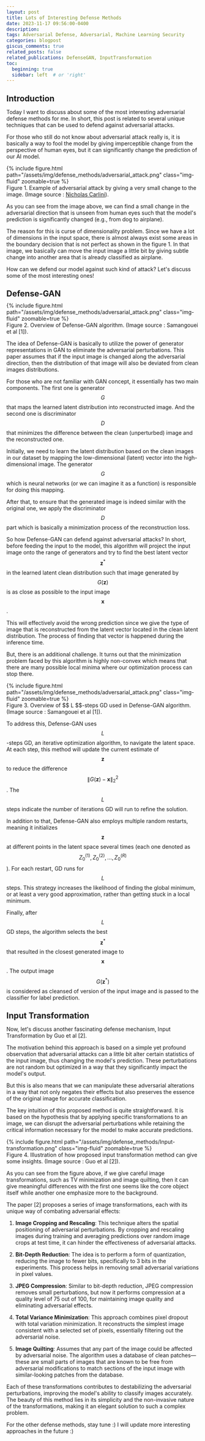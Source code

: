 ```yaml
---
layout: post
title: Lots of Interesting Defense Methods
date: 2023-11-17 09:56:00-0400
description:
tags: Adversarial Defense, Adversarial, Machine Learning Security
categories: blogpost
giscus_comments: true
related_posts: false
related_publications: DefenseGAN, InputTransformation
toc:
  beginning: true
  sidebar: left  # or 'right'
---
```


<style>
h2 {
    margin-top: 1.25em; /* Increased margin-top */
    margin-bottom: 0.5em;
}
h3 {
    margin-top: 1.0em; /* Added margin-top for h3 */
    margin-bottom: 0.5em;
}
</style>

## Introduction

Today I want to discuss about some of the most interesting adversarial defense methods for me. In short, this post is related to several unique techniques that can be used to defend against adversarial attacks.

For those who still do not know about adversarial attack really is, it is basically a way to fool the model by giving imperceptible change from the perspective of human eyes, but it can significantly change the prediction of our AI model.

<div class="row mt-4">
    <div class="col-12 col-lg mt-4 img-container">
        {% include figure.html path="/assets/img/defense_methods/adversarial_attack.png" class="img-fluid" zoomable=true %}
    </div>
</div>
<div class="caption text-center mb-4">
    Figure 1. Example of adversarial attack by giving a very small change to the image. (Image source : <a href="https://www.youtube.com/watch?v=-p2il-V-0fk&t=511s">Nicholas Carlini</a>).
</div>

As you can see from the image above, we can find a small change in the adversarial direction that is unseen from human eyes such that the model's prediction is significantly changed (e.g., from dog to airplane).

The reason for this is curse of dimensionality problem. Since we have a lot of dimensions in the input space, there is almost always exist some areas in the boundary decision that is not perfect as shown in the figure 1. In that image, we basically can move the input image a little bit by giving subtle change into another area that is already classified as airplane.

How can we defend our model against such kind of attack? Let's discuss some of the most interesting ones!

## Defense-GAN

<div class="row mt-4">
    <div class="col-12 col-lg mt-4 img-container">
        {% include figure.html path="/assets/img/defense_methods/adversarial_attack.png" class="img-fluid" zoomable=true %}
    </div>
</div>
<div class="caption text-center mb-4">
    Figure 2. Overview of Defense-GAN algorithm. (Image source : Samangouei et al [1]).
</div>

The idea of Defense-GAN is basically to utilize the power of generator representations in GAN to eliminate the adversarial perturbations. This paper assumes that if the input image is changed along the adversarial direction, then the distribution of that image will also be deviated from clean images distributions.

For those who are not familiar with GAN concept, it essentially has two main components. The first one is generator $$ G $$ that maps the learned latent distribution into reconstructed image. And the second one is discriminator $$ D $$ that minimizes the difference between the clean (unperturbed) image and the reconstructed one.

Initially, we need to learn the latent distribution based on the clean images in our dataset by mapping the low-dimensional (latent) vector into the high-dimensional image. The generator $$ G $$ which is neural networks (or we can imagine it as a function) is responsible for doing this mapping.

After that, to ensure that the generated image is indeed similar with the original one, we apply the discriminator $$ D $$ part which is basically a minimization process of the reconstruction loss.

So how Defense-GAN can defend against adversarial attacks? In short, before feeding the input to the model, this algorithm will project the input image onto the range of generators and try to find the best latent vector $$ \mathbf{z}^* $$ in the learned latent clean distribution such that image generated by $$ G(\mathbf{z}) $$ is as close as possible to the input image $$ \mathbf{x} $$.

This will effectively avoid the wrong prediction since we give the type of image that is reconstructed from the latent vector located in the clean latent distribution. The process of finding that vector is happened during the inference time.

But, there is an additional challenge. It turns out that the minimization problem faced by this algorithm is highly non-convex which means that there are many possible local minima where our optimization process can stop there.

<div class="row mt-4">
    <div class="col-12 col-lg mt-4 img-container">
        {% include figure.html path="/assets/img/defense_methods/adversarial_attack.png" class="img-fluid" zoomable=true %}
    </div>
</div>
<div class="caption text-center mb-4">
    Figure 3. Overview of $$ L $$-steps GD used in Defense-GAN algorithm. (Image source : Samangouei et al [1]).
</div>

To address this, Defense-GAN uses $$ L $$-steps GD, an iterative optimization algorithm, to navigate the latent space. At each step, this method will update the current estimate of $$ \mathbf{z} $$ to reduce the difference $$ \|G(\mathbf{z})-\mathbf{x}\|_{2}^{2} $$. The $$ L $$ steps indicate the number of iterations GD will run to refine the solution.

In addition to that, Defense-GAN also employs multiple random restarts, meaning it initializes $$ \mathbf{z} $$ at different points in the latent space several times (each one denoted as $$ Z_0^{(1)}, Z_0^{(2)}, ..., Z_0^{(R)} $$). For each restart, GD runs for $$ L $$ steps. This strategy increases the likelihood of finding the global minimum, or at least a very good approximation, rather than getting stuck in a local minimum.

Finally, after $$ L $$ GD steps, the algorithm selects the best $$ \mathbf{z}^* $$ that resulted in the closest generated image to $$ \mathbf{x} $$. The output image $$ G(\mathbf{z}^*) $$ is considered as cleansed of version of the input image and is passed to the classifier for label prediction.

## Input Transformation

Now, let's discuss another fascinating defense mechanism, Input Transformation by Guo et al [2]. 

The motivation behind this approach is based on a simple yet profound observation that adversarial attacks can a little bit alter certain statistics of the input image, thus changing the model's prediction. These perturbations are not random but optimized in a way that they significantly impact the model's output. 

But this is also means that we can manipulate these adversarial alterations in a way that not only negates their effects but also preserves the essence of the original image for accurate classification.

The key intuition of this proposed method is quite straightforward. It is based on the hypothesis that by applying specific transformations to an image, we can disrupt the adversarial perturbations while retaining the critical information necessary for the model to make accurate predictions.

<div class="row mt-4">
    <div class="col-12 col-lg mt-4 img-container">
        {% include figure.html path="/assets/img/defense_methods/Input-transformation.png" class="img-fluid" zoomable=true %}
    </div>
</div>
<div class="caption text-center mb-4">
    Figure 4. Illustration of how proposed input transformation method can give some insights. (Image source : Guo et al [2]).
</div>

As you can see from the figure above, if we give careful image transformations, such as TV minimization and image quilting, then it can give meaningful differences with the first one seems like the core object itself while another one emphasize more to the background.

The paper [2] proposes a series of image transformations, each with its unique way of combating adversarial effects:

1. **Image Cropping and Rescaling**: This technique alters the spatial positioning of adversarial perturbations. By cropping and rescaling images during training and averaging predictions over random image crops at test time, it can hinder the effectiveness of adversarial attacks.

2. **Bit-Depth Reduction**: The idea is to perform a form of quantization, reducing the image to fewer bits, specifically to 3 bits in the experiments. This process helps in removing small adversarial variations in pixel values.

3. **JPEG Compression**: Similar to bit-depth reduction, JPEG compression removes small perturbations, but now it performs compression at a quality level of 75 out of 100, for maintaining image quality and eliminating adversarial effects.

4. **Total Variance Minimization**: This approach combines pixel dropout with total variation minimization. It reconstructs the simplest image consistent with a selected set of pixels, essentially filtering out the adversarial noise.

5. **Image Quilting**: Assumes that any part of the image could be affected by adversarial noise. The algorithm uses a database of clean patches—these are small parts of images that are known to be free from adversarial modifications to match sections of the input image with similar-looking patches from the database.

Each of these transformations contributes to destabilizing the adversarial perturbations, improving the model's ability to classify images accurately. The beauty of this method lies in its simplicity and the non-invasive nature of the transformations, making it an elegant solution to such a complex problem.

For the other defense methods, stay tune :) I will update more interesting approaches in the future :)